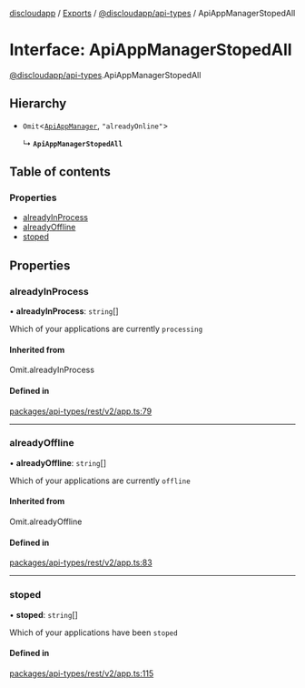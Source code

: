 [discloudapp](../README.md) / [Exports](../modules.md) / [@discloudapp/api-types](../modules/discloudapp_api_types.md) / ApiAppManagerStopedAll

# Interface: ApiAppManagerStopedAll

[@discloudapp/api-types](../modules/discloudapp_api_types.md).ApiAppManagerStopedAll

## Hierarchy

- `Omit`<[`ApiAppManager`](discloudapp_api_types.ApiAppManager.md), ``"alreadyOnline"``\>

  ↳ **`ApiAppManagerStopedAll`**

## Table of contents

### Properties

- [alreadyInProcess](discloudapp_api_types.ApiAppManagerStopedAll.md#alreadyinprocess)
- [alreadyOffline](discloudapp_api_types.ApiAppManagerStopedAll.md#alreadyoffline)
- [stoped](discloudapp_api_types.ApiAppManagerStopedAll.md#stoped)

## Properties

### alreadyInProcess

• **alreadyInProcess**: `string`[]

Which of your applications are currently `processing`

#### Inherited from

Omit.alreadyInProcess

#### Defined in

[packages/api-types/rest/v2/app.ts:79](https://github.com/discloud/discloud.app/blob/482fdb3/packages/api-types/rest/v2/app.ts#L79)

___

### alreadyOffline

• **alreadyOffline**: `string`[]

Which of your applications are currently `offline`

#### Inherited from

Omit.alreadyOffline

#### Defined in

[packages/api-types/rest/v2/app.ts:83](https://github.com/discloud/discloud.app/blob/482fdb3/packages/api-types/rest/v2/app.ts#L83)

___

### stoped

• **stoped**: `string`[]

Which of your applications have been `stoped`

#### Defined in

[packages/api-types/rest/v2/app.ts:115](https://github.com/discloud/discloud.app/blob/482fdb3/packages/api-types/rest/v2/app.ts#L115)
